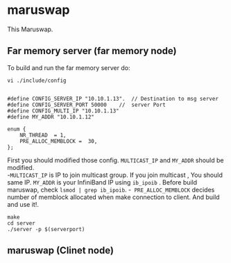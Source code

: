 # maruswap


This Maruswap. 


## Far memory server (far memory node)

To build and run the far memory server do:

```
vi ./include/config 
``` 


```

#define CONFIG_SERVER_IP "10.10.1.13".  // Destination to msg server
#define CONFIG_SERVER_PORT 50000	//  server Port
#define CONFIG_MULTI_IP "10.10.1.13"
#define MY_ADDR "10.10.1.12"

enum {
	NR_THREAD  = 1,
	PRE_ALLOC_MEMBLOCK =  30,
};

```

First you should modified those config. ``` MULTICAST_IP ```  and ``` MY_ADDR ``` should be modified.  
-``` MULTICAST_IP ```  is IP to join multicast group. If you join multicast , You should same IP. ```MY_ADDR``` is your InfiniBand IP using ```ib_ipoib``` . Before build maruswap, check ```lsmod | grep ib_ipoib```. 
-``` PRE_ALLOC_MEMBLOCK``` decides number of memblock allocated when make connection to client. And build and use it!.

	make
	cd server
	./server -p $(serverport)

## maruswap (Clinet node)


